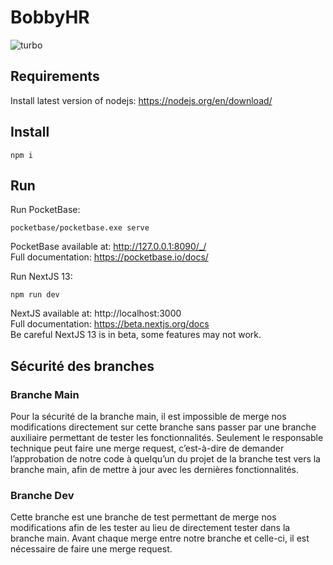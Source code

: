 # BobbyHR

![turbo](https://vercel.com/_next/image?url=https%3A%2F%2Fimages.ctfassets.net%2Fe5382hct74si%2F2oCT6ewHNjBJPSmNHajtP7%2F5e567c84ab13885946aa23d383b63a05%2FFrame_427318999.png&w=3840&q=75)

## Requirements 
Install latest version of nodejs:
https://nodejs.org/en/download/

## Install
```shell
npm i  
```
## Run 
Run PocketBase:
```shell
pocketbase/pocketbase.exe serve
```
PocketBase available at: http://127.0.0.1:8090/_/ </br>
Full documentation: https://pocketbase.io/docs/

Run NextJS 13:
```shell
npm run dev
```
NextJS available at: http://localhost:3000 </br>
Full documentation: https://beta.nextjs.org/docs </br>
Be careful NextJS 13 is in beta, some features may not work.

## Sécurité des branches
### Branche Main
Pour la sécurité de la branche main, il est impossible de merge nos modifications directement sur cette branche sans passer par une branche auxiliaire permettant de tester les fonctionnalités. Seulement le responsable technique peut faire une merge request, c’est-à-dire de demander l’approbation de notre code à quelqu’un du projet de la branche test vers la branche main, afin de mettre à jour avec les dernières fonctionnalités.

### Branche Dev
Cette branche est une branche de test permettant de merge nos modifications afin de les tester au lieu de directement tester dans la branche main. Avant chaque merge entre notre branche et celle-ci, il est nécessaire de faire une merge request.

